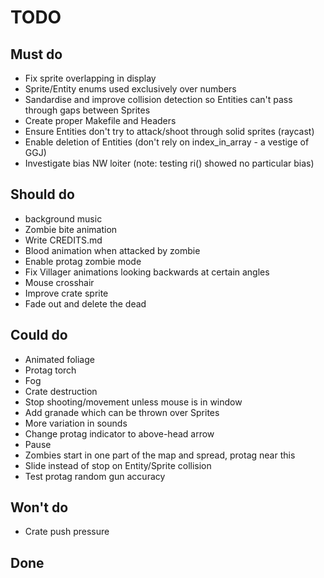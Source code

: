 # TODO

## Must do
- Fix sprite overlapping in display
- Sprite/Entity enums used exclusively over numbers
- Sandardise and improve collision detection so Entities can't pass through gaps between Sprites
- Create proper Makefile and Headers
- Ensure Entities don't try to attack/shoot through solid sprites (raycast)
- Enable deletion of Entities (don't rely on index_in_array - a vestige of GGJ)
- Investigate bias NW loiter (note: testing ri() showed no particular bias)

## Should do
- background music
- Zombie bite animation
- Write CREDITS.md
- Blood animation when attacked by zombie
- Enable protag zombie mode
- Fix Villager animations looking backwards at certain angles
- Mouse crosshair
- Improve crate sprite
- Fade out and delete the dead

## Could do
- Animated foliage
- Protag torch
- Fog
- Crate destruction
- Stop shooting/movement unless mouse is in window
- Add granade which can be thrown over Sprites
- More variation in sounds
- Change protag indicator to above-head arrow
- Pause
- Zombies start in one part of the map and spread, protag near this
- Slide instead of stop on Entity/Sprite collision
- Test protag random gun accuracy

## Won't do
- Crate push pressure

## Done
